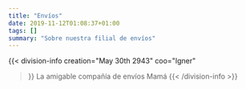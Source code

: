 ```yaml
---
title: "Envíos"
date: 2019-11-12T01:08:37+01:00
tags: []
summary: "Sobre nuestra filial de envíos"
---
```


{{< division-info
  creation="May 30th 2943"
  coo="Igner"
>}}
  La amigable compañía de envíos Mamá
{{< /division-info >}}

